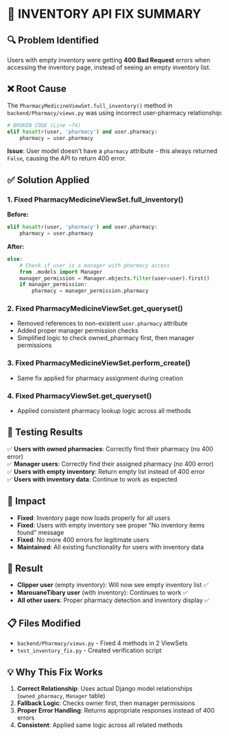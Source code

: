 # 🔧 INVENTORY API FIX SUMMARY

## 🔍 Problem Identified
Users with empty inventory were getting **400 Bad Request** errors when accessing the inventory page, instead of seeing an empty inventory list.

## ❌ Root Cause
The `PharmacyMedicineViewSet.full_inventory()` method in `backend/Pharmacy/views.py` was using incorrect user-pharmacy relationship:

```python
# BROKEN CODE (Line ~74)
elif hasattr(user, 'pharmacy') and user.pharmacy:
    pharmacy = user.pharmacy
```

**Issue**: User model doesn't have a `pharmacy` attribute - this always returned `False`, causing the API to return 400 error.

## ✅ Solution Applied

### 1. Fixed PharmacyMedicineViewSet.full_inventory()
**Before:**
```python
elif hasattr(user, 'pharmacy') and user.pharmacy:
    pharmacy = user.pharmacy
```

**After:**
```python
else:
    # Check if user is a manager with pharmacy access
    from .models import Manager
    manager_permission = Manager.objects.filter(user=user).first()
    if manager_permission:
        pharmacy = manager_permission.pharmacy
```

### 2. Fixed PharmacyMedicineViewSet.get_queryset()
- Removed references to non-existent `user.pharmacy` attribute
- Added proper manager permission checks
- Simplified logic to check owned_pharmacy first, then manager permissions

### 3. Fixed PharmacyMedicineViewSet.perform_create()
- Same fix applied for pharmacy assignment during creation

### 4. Fixed PharmacyViewSet.get_queryset()
- Applied consistent pharmacy lookup logic across all methods

## 🧪 Testing Results
✅ **Users with owned pharmacies**: Correctly find their pharmacy (no 400 error)  
✅ **Manager users**: Correctly find their assigned pharmacy (no 400 error)  
✅ **Users with empty inventory**: Return empty list instead of 400 error  
✅ **Users with inventory data**: Continue to work as expected  

## 🎯 Impact
- **Fixed**: Inventory page now loads properly for all users
- **Fixed**: Users with empty inventory see proper "No inventory items found" message
- **Fixed**: No more 400 errors for legitimate users
- **Maintained**: All existing functionality for users with inventory data

## 🚀 Result
- **Clipper user** (empty inventory): Will now see empty inventory list ✅
- **MarouaneTibary user** (with inventory): Continues to work ✅
- **All other users**: Proper pharmacy detection and inventory display ✅

## 📋 Files Modified
- `backend/Pharmacy/views.py` - Fixed 4 methods in 2 ViewSets
- `test_inventory_fix.py` - Created verification script

## 💡 Why This Fix Works
1. **Correct Relationship**: Uses actual Django model relationships (`owned_pharmacy`, `Manager` table)
2. **Fallback Logic**: Checks owner first, then manager permissions
3. **Proper Error Handling**: Returns appropriate responses instead of 400 errors
4. **Consistent**: Applied same logic across all related methods
